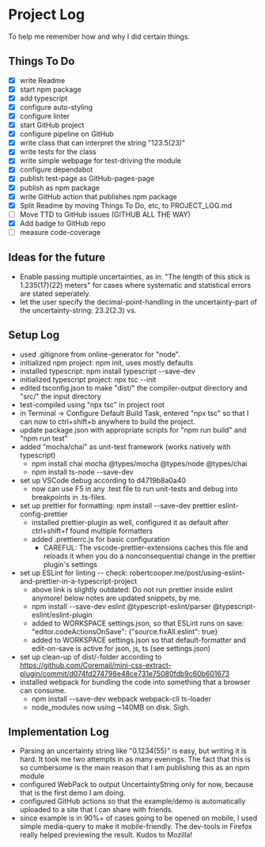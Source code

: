 Project Log
===========

To help me remember how and why I did certain things.

Things To Do
------------
- [x] write Readme
- [x] start npm package
- [x] add typescript
- [x] configure auto-styling
- [x] configure linter
- [x] start GitHub project
- [x] configure pipeline on GitHub
- [x] write class that can interpret the string "123.5(23)"
- [x] write tests for the class 
- [x] write simple webpage for test-driving the module
- [x] configure dependabot
- [x] publish test-page as GitHub-pages-page
- [x] publish as npm package
- [x] write GitHub action that publishes npm package
- [x] Split Readme by moving Things To Do, etc, to PROJECT_LOG.md  
- [ ] Move TTD to GitHub issues (GITHUB ALL THE WAY)
- [x] Add badge to GitHub repo
- [ ] measure code-coverage

Ideas for the future
--------------------
- Enable passing multiple uncertainties, as in: "The length of this stick is
  1.235(17)(22) meters" for cases where systematic and statistical errors are
  stated seperately.
- let the user specify the decimal-point-handling in the uncertainty-part of 
  the uncertainty-string: 23.2(2.3) vs. 


Setup Log
---------
- used .gitignore from online-generator for "node".
- initialized npm project: npm init, uses mostly defaults
- installed typescript: npm install typescript --save-dev
- initialized typescript project: npx tsc --init
- edited tsconfig.json to make "dist/" the compiler-output directory and
  "src/" the input directory
- test-compiled using "npx tsc" in project root
- in Terminal -> Configure Default Build Task, entered "npx tsc" so that I can
  now to ctrl+shift+b anywhere to build the project.
- update package.json with appropriate scripts for "npm run build" and 
  "npm run test"
- added "mocha/chai" as unit-test framework (works natively with typescript)
  - npm install chai mocha  @types/mocha @types/node @types/chai
  - npm install ts-node --save-dev
- set up VSCode debug according to d4719b8a0a40
  - now can use F5 in any .test file to run unit-tests and debug into 
    breakpoints in .ts-files.
- set up prettier for formatting: 
  npm install --save-dev prettier eslint-config-prettier
  - installed prettier-plugin as well, configured it as default after 
    ctrl+shift+f found multiple formatters
  - added .prettierrc.js for basic configuration
    - CAREFUL: The vscode-prettier-extensions caches this file and reloads it 
      when you do a nonconsequential change in the prettier plugin's settings
- set up ESLint for linting -- check:
  robertcooper.me/post/using-eslint-and-prettier-in-a-typescript-project
  - above link is slightly outdated: Do not run prettier inside eslint anymore!
    below notes are updated snippets, by me.
  - npm install --save-dev eslint @typescript-eslint/parser @typescript-eslint/eslint-plugin
  - added to WORKSPACE settings.json, so that ESLint runs on save: 
    "editor.codeActionsOnSave": {"source.fixAll.eslint": true}
  - added to WORKSPACE settings.json so that default-formatter and edit-on-save
    is active for json, js, ts (see settings.json)
- set up clean-up of dist/-folder according to
  https://github.com/Coremail/mini-css-extract-plugin/commit/d074fd274798e48ce731e75080fdb9c60b601673
- installed webpack for bundling the code into something that a browser can 
  consume.
  - npm install --save-dev webpack webpack-cli ts-loader 
  - node_modules now using ~140MB on disk. Sigh.


Implementation Log
------------------
- Parsing an uncertainty string like "0.1234(55)" is easy, but writing it is 
  hard. It took me two attempts in as many evenings. The fact that this is so
  cumbersome is the main reason that I am publishing this as an npm module
- configured WebPack to output UncertaintyString only for now, because that
  is the first demo I am doing.
- configured GitHub actions so that the example/demo is automatically uploaded
  to a site that I can share with friends.
- since example is in 90%+ of cases going to be opened on mobile, I used simple
  media-query to make it mobile-friendly. The dev-tools in Firefox really 
  helped previewing the result. Kudos to Mozilla!
